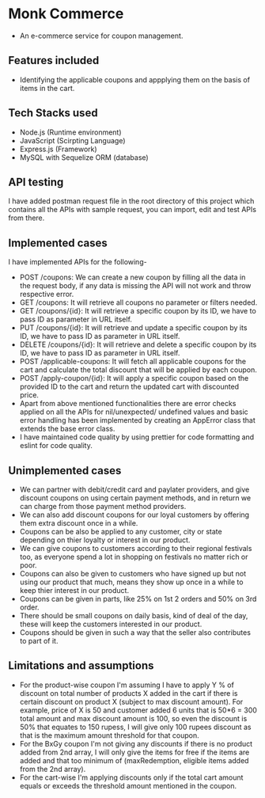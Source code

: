 # Monk Commerce

- An e-commerce service for coupon management.

## Features included

- Identifying the applicable coupons and appplying them on the basis of items in the cart.

## Tech Stacks used

- Node.js (Runtime environment)
- JavaScript (Scirpting Language)
- Express.js (Framework)
- MySQL with Sequelize ORM (database)

## API testing

I have added postman request file in the root directory of this project which contains all the APIs with sample request, you can import, edit and test APIs from there.

## Implemented cases

I have implemented APIs for the following-

- POST /coupons: We can create a new coupon by filling all the data in the request body, if any data is missing the
  API will not work and throw respective error.
- GET /coupons: It will retrieve all coupons no parameter or filters needed.
- GET /coupons/{id}: It will retrieve a specific coupon by its ID, we have to pass ID as parameter in URL itself.
- PUT /coupons/{id}: It will retrieve and update a specific coupon by its ID, we have to pass ID as parameter in
  URL itself.
- DELETE /coupons/{id}: It will retrieve and delete a specific coupon by its ID, we have to pass ID as parameter in
  URL itself.
- POST /applicable-coupons: It will fetch all applicable coupons for the cart and calculate the total discount
  that will be applied by each coupon.
- POST /apply-coupon/{id}: It will apply a specific coupon based on the provided ID to the cart and return the
  updated cart with discounted price.
- Apart from above mentioned functionalities there are error checks applied on all the APIs for nil/unexpected/
  undefined values and basic error handling has been implemented by creating an AppError class that extends the base error class.
- I have maintained code quality by using prettier for code formatting and eslint for code quality.

## Unimplemented cases

- We can partner with debit/credit card and paylater providers, and give discount coupons on using certain payment
  methods, and in return we can charge from those payment method providers.
- We can also add discount coupons for our loyal customers by offering them extra discount once in a while.
- Coupons can be also be applied to any customer, city or state depending on thier loyalty or interest in our
  product.
- We can give coupons to customers according to their regional festivals too, as everyone spend a lot in shopping
  on festivals no matter rich or poor.
- Coupons can also be given to customers who have signed up but not using our product that much, means they show up
  once in a while to keep thier interest in our product.
- Coupons can be given in parts, like 25% on 1st 2 orders and 50% on 3rd order.
- There should be small coupons on daily basis, kind of deal of the day, these will keep the customers interested in
  our product.
- Coupons should be given in such a way that the seller also contributes to part of it.

## Limitations and assumptions

- For the product-wise coupon I'm assuming I have to apply Y % of discount on total number of products X added in
  the cart if there is certain discount on product X (subject to max discount amount). For example, price of X is 50 and customer added 6 units that is 50\*6 = 300 total amount and max discount amount is 100, so even the discount is 50% that equates to 150 rupess, I will give only 100 rupees discount as that is the maximum amount threshold for that coupon.
- For the BxGy coupon I'm not giving any discounts if there is no product added from 2nd array, I will only give
  the items for free if the items are added and that too minimum of (maxRedemption, eligible items added from the 2nd array).
- For the cart-wise I'm applying discounts only if the total cart amount equals or exceeds the threshold amount
  mentioned in the coupon.
